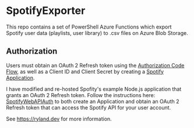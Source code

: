 # SpotifyExporter

This repo contains a set of PowerShell Azure Functions which export Spotify user data (playlists, user library) to .csv files on Azure Blob Storage.

## Authorization
Users must obtain an OAuth 2 Refresh token using the [Authorization Code Flow](https://developer.spotify.com/documentation/general/guides/authorization-guide/#authorization-code-flow), as well as a Client ID and Client Secret by creating a [Spotify Application](https://developer.spotify.com/documentation/general/guides/app-settings/).

I have modified and re-hosted Spofity's example Node.js application that grants an OAuth 2 Refresh token. Follow the instructions here: [SpotifyWebAPIAuth](https://github.com/RylandDeGregory/SpotifyWebAPIAuth) to both create an Application and obtain an OAuth 2 Refresh token that can access the Spotify API for your user account.

See https://ryland.dev for more information.
